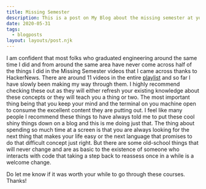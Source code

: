 ```yaml
---
title: Missing Semester
description: This is a post on My Blog about the missing semester at your CS degree
date: 2020-05-31
tags:
  - blogposts
layout: layouts/post.njk
---
```


I am confident that most folks who graduated engineering around the same time I did and from around the same area have never come across half of the things I did in the Missing Semester videos that I came across thanks to HackerNews. 
There are around 11 videos in the entire [playlist](https://www.youtube.com/playlist?list=PLyzOVJj3bHQuloKGG59rS43e29ro7I57J) and so far I have slowly been making my way through them. I highly recommend checking these out as they will either refresh your existing knowledge about these concepts or they will teach you a thing or two.
The most important thing being that you keep your mind and the terminal on you machine open to consume the excellent content they are putting out. I feel like many people I recommend these things to have always told me to put these cool shiny things down on a blog and this is me doing just that. 
The thing about spending so much time at a screen is that you are always looking for the next thing that makes your life easy or the next language that promises to do that difficult concept just right. But there are some old-school things that will never change and are as basic to the existence of someone who interacts with code that taking a step back to reassess once in a while is a welcome change.

Do let me know if it was worth your while to go through these courses.
Thanks!